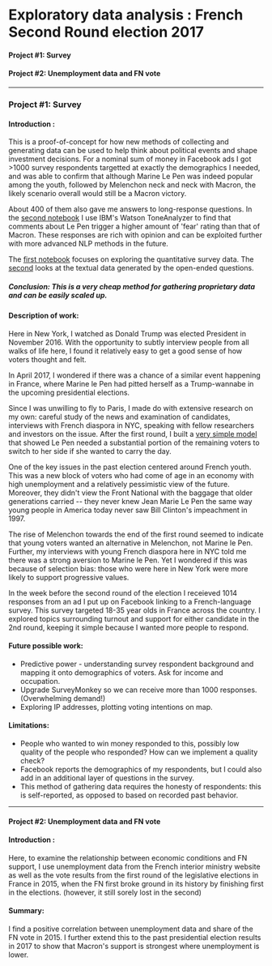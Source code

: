 # Exploratory data analysis : French Second Round election 2017
#### Project #1: Survey
#### Project #2: Unemployment data and FN vote 

----------------------
### Project #1: Survey 
#### Introduction : 

This is a proof-of-concept for how new methods of collecting and generating data can be used to help think about political events and shape investment decisions. For a nominal sum of money in Facebook ads I got >1000 survey respondents targetted at exactly the demographics I needed, and was able to confirm that although Marine Le Pen was indeed popular among the youth, followed by Melenchon neck and neck with Macron, the likely scenario overall would still be a Macron victory. 

About 400 of them also gave me answers to long-response questions. In the [second notebook](https://github.com/annjieching/teas/blob/master/nbs/Part%20II%20-%20French%20election%20survey%20.ipynb) I use IBM's Watson ToneAnalyzer to find that comments about Le Pen trigger a higher amount of 'fear' rating than that of Macron. These responses are rich with opinion and can be exploited further with more advanced NLP methods in the future. 

The [first notebook](https://github.com/annjieching/teas/blob/master/nbs/Part%20I%20-%20Survey%20(French%20presidential%20elections)%20-%20EDA.ipynb) focuses on exploring the quantitative survey data. The [second](https://github.com/annjieching/teas/blob/master/nbs/Part%20II%20-%20French%20election%20survey%20.ipynb) looks at the textual data generated by the open-ended questions.

##### Conclusion: This is a very cheap method for gathering proprietary data and can be easily scaled up.

#### Description of work: 

Here in New York, I watched as Donald Trump was elected President in November 2016. With the opportunity to subtly interview people from all walks of life here, I found it relatively easy to get a good sense of how voters thought and felt. 

In April 2017, I wondered if there was a chance of a similar event happening in France, where Marine le Pen had pitted herself as a Trump-wannabe in the upcoming presidential elections. 

Since I was unwilling to fly to Paris, I made do with extensive research on my own: careful study of the news and examination of candidates, interviews with French diaspora in NYC, speaking with fellow researchers and investors on the issue. After the first round, I built a [very simple model](https://annjie.com/presidentielle-2017-election-model/) that showed Le Pen needed a substantial portion of the remaining voters to switch to her side if she wanted to carry the day. 

One of the key issues in the past election centered around French youth. This was a new block of voters who had come of age in an economy with high unemployment and a relatively pessimistic view of the future. Moreover, they didn't view the Front National with the baggage that older generations carried -- they never knew Jean Marie Le Pen the same way young people in America today never saw Bill Clinton's impeachment in 1997.    

The rise of Melenchon towards the end of the first round seemed to indicate that young voters wanted an alternative in Melenchon, not Marine le Pen. Further, my interviews with young French diaspora here in NYC told me there was a strong aversion to Marine le Pen. Yet I wondered if this was because of selection bias: those who were here in New York were more likely to support progressive values. 

In the week before the second round of the election I receieved 1014 responses from an ad I put up on Facebook linking to a French-language survey. This survey targeted 18-35 year olds in France across the country. I explored topics surrounding turnout and support for either candidate in the 2nd round, keeping it simple because I wanted more people to respond.

#### Future possible work: 
- Predictive power - understanding survey respondent background and mapping it onto demographics of voters. Ask for income and occupation. 
- Upgrade SurveyMonkey so we can receive more than 1000 responses. (Overwhelming demand!)
- Exploring IP addresses, plotting voting intentions on map. 

#### Limitations:
- People who wanted to win money responded to this, possibly low quality of the people who responded? How can we implement a quality check? 
- Facebook reports the demographics of my respondents, but I could also add in an additional layer of questions in the survey.  
- This method of gathering data requires the honesty of respondents: this is self-reported, as opposed to based on recorded past behavior. 


----------------------
#### Project #2: Unemployment data and FN vote 
#### Introduction : 
Here, to examine the relationship between economic conditions and FN support, I use unemployment data from the French interior ministry website as well as the vote results from the first round of the legislative elections in France in 2015, when the FN first broke ground in its history by finishing first in the elections. (however, it still sorely lost in the second) 

#### Summary: 

I find a positive correlation between unemployment data and share of the FN vote in 2015. I further extend this to the past presidential election results in 2017 to show that Macron's support is strongest where unemployment is lower. 


